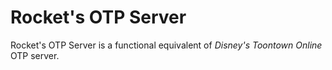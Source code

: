 Rocket's OTP Server
============

Rocket's OTP Server is a functional equivalent of _Disney's Toontown Online_ OTP server.
